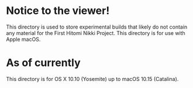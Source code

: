 # Notice to the viewer!
This directory is used to store experimental builds that likely do not contain any material for the First Hitomi Nikki Project. This directory is for use with Apple macOS.

# As of currently
This directory is for OS X 10.10 (Yosemite) up to macOS 10.15 (Catalina).
